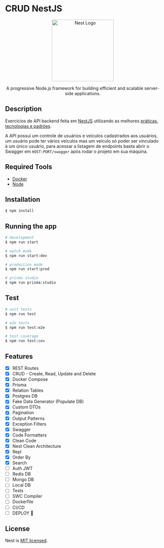 # CRUD NestJS

<p align="center">
  <a href="http://nestjs.com/" target="blank"><img src="https://nestjs.com/img/logo-small.svg" width="200" alt="Nest Logo" /></a>
</p>

<p align="center">
  A progressive Node.js framework for building efficient and scalable server-side applications.
</p>

## Description

Exercícios de API backend feita em [NestJS](https://github.com/nestjs/nest) utilizando as melhores [práticas, tecnologias e padrões](#features).

A API possui um controle de usuários e veículos cadastrados aos usuários, um usuário pode ter vários veículos mas um veículo só poder ser vinculado à um único usuário, para acessar a listagem de endpoints basta abrir o Swagger em `HOST:PORT/swagger` após rodar o projeto em sua máquina.

## Required Tools

- [Docker](https://www.docker.com/get-started)
- [Node](https://nodejs.org/pt-br/docs/guides/getting-started-guide)

## Installation

```bash
$ npm install
```

## Running the app

```bash
# development
$ npm run start

# watch mode
$ npm run start:dev

# production mode
$ npm run start:prod

# prisma studio
$ npm run prisma:studio
```

## Test

```bash
# unit tests
$ npm run test

# e2e tests
$ npm run test:e2e

# test coverage
$ npm run test:cov
```

## Features

- [x] REST Routes
- [x] CRUD - Create, Read, Update and Delete
- [x] Docker Compose
- [x] Prisma
- [x] Relation Tables
- [x] Postgres DB
- [x] Fake Data Generator (Populate DB)
- [x] Custom DTOs
- [x] Pagination
- [x] Output Patterns
- [x] Exception Filters
- [x] Swagger
- [x] Code Formatters
- [x] Clean Code
- [x] Nest Clean Architecture
- [x] Repl
- [x] Order By
- [x] Search
- [ ] Auth JWT
- [ ] Redis DB
- [ ] Mongo DB
- [ ] Local DB
- [ ] Tests
- [ ] SWC Compiler
- [ ] Dockerfile
- [ ] CI/CD
- [ ] DEPLOY 🚀

## License

Nest is [MIT licensed](LICENSE).

